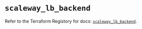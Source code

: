# `scaleway_lb_backend`

Refer to the Terraform Registory for docs: [`scaleway_lb_backend`](https://registry.terraform.io/providers/scaleway/scaleway/2.39.0/docs/resources/lb_backend).

